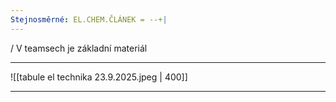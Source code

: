 ```yaml
---
Stejnosměrné: EL.CHEM.ČLÁNEK = --+|
---
```



/ V teamsech je základní materiál

---
![[tabule el technika 23.9.2025.jpeg | 400]]

---
